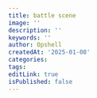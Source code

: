```yaml
---
title: battle scene
image: ''
description: ''
keywords: ''
author: Opshell
createdAt: '2025-01-08'
categories:
tags:
editLink: true
isPublished: false
---
```


